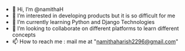 - 👋 Hi, I’m @namithaH
- 👀 I’m interested in developing products but it is so difficult for me 
- 🌱 I’m currently learning Python and Django Technologies
- 💞️ I’m looking to collaborate on different platforms to learn different concepts
- 📫 How to reach me : mail me at "namithaharish2296@gmail.com"

<!---
namithaH/namithaH is a ✨ special ✨ repository because its `README.md` (this file) appears on your GitHub profile.
You can click the Preview link to take a look at your changes.
--->
